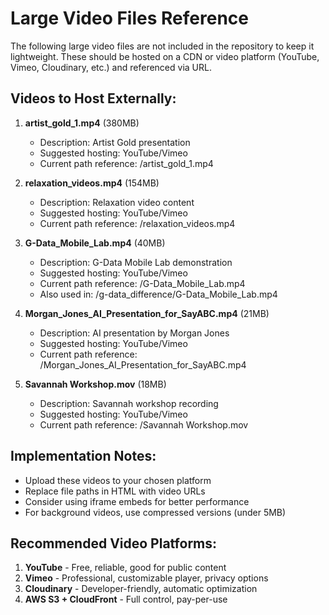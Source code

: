# Large Video Files Reference

The following large video files are not included in the repository to keep it lightweight.
These should be hosted on a CDN or video platform (YouTube, Vimeo, Cloudinary, etc.) and referenced via URL.

## Videos to Host Externally:

1. **artist_gold_1.mp4** (380MB)
   - Description: Artist Gold presentation
   - Suggested hosting: YouTube/Vimeo
   - Current path reference: /artist_gold_1.mp4

2. **relaxation_videos.mp4** (154MB)
   - Description: Relaxation video content
   - Suggested hosting: YouTube/Vimeo
   - Current path reference: /relaxation_videos.mp4

3. **G-Data_Mobile_Lab.mp4** (40MB)
   - Description: G-Data Mobile Lab demonstration
   - Suggested hosting: YouTube/Vimeo
   - Current path reference: /G-Data_Mobile_Lab.mp4
   - Also used in: /g-data_difference/G-Data_Mobile_Lab.mp4

4. **Morgan_Jones_AI_Presentation_for_SayABC.mp4** (21MB)
   - Description: AI presentation by Morgan Jones
   - Suggested hosting: YouTube/Vimeo
   - Current path reference: /Morgan_Jones_AI_Presentation_for_SayABC.mp4

5. **Savannah Workshop.mov** (18MB)
   - Description: Savannah workshop recording
   - Suggested hosting: YouTube/Vimeo
   - Current path reference: /Savannah Workshop.mov

## Implementation Notes:

- Upload these videos to your chosen platform
- Replace file paths in HTML with video URLs
- Consider using iframe embeds for better performance
- For background videos, use compressed versions (under 5MB)

## Recommended Video Platforms:

1. **YouTube** - Free, reliable, good for public content
2. **Vimeo** - Professional, customizable player, privacy options
3. **Cloudinary** - Developer-friendly, automatic optimization
4. **AWS S3 + CloudFront** - Full control, pay-per-use
